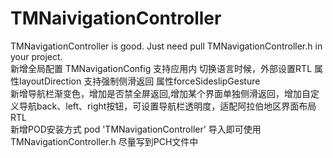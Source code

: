 # TMNaivigationController
TMNavigationController is good.
Just need pull TMNavigationController.h in your project.<br>
新增全局配置 TMNavigationConfig 支持应用内 切换语言时候，外部设置RTL  属性layoutDirection  支持强制侧滑返回 属性forceSideslipGesture <br>
新增导航栏渐变色，增加是否禁全屏返回,增加某个界面单独侧滑返回，增加自定义导航back、left、right按钮，可设置导航栏透明度，适配阿拉伯地区界面布局RTL<br>
新增POD安装方式   pod 'TMNavigationController' 导入即可使用 TMNavigationController.h 尽量写到PCH文件中 <br>
